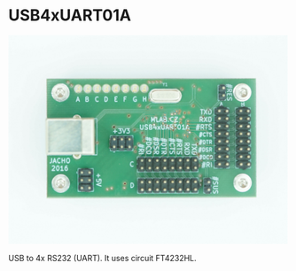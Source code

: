 # USB4xUART01A
![USB4xUART01A](/doc/img/USB4xUART01A_top.jpg)

<!--- description --->USB to 4x RS232 (UART). It uses circuit FT4232HL.<!--- Edescription --->
            
